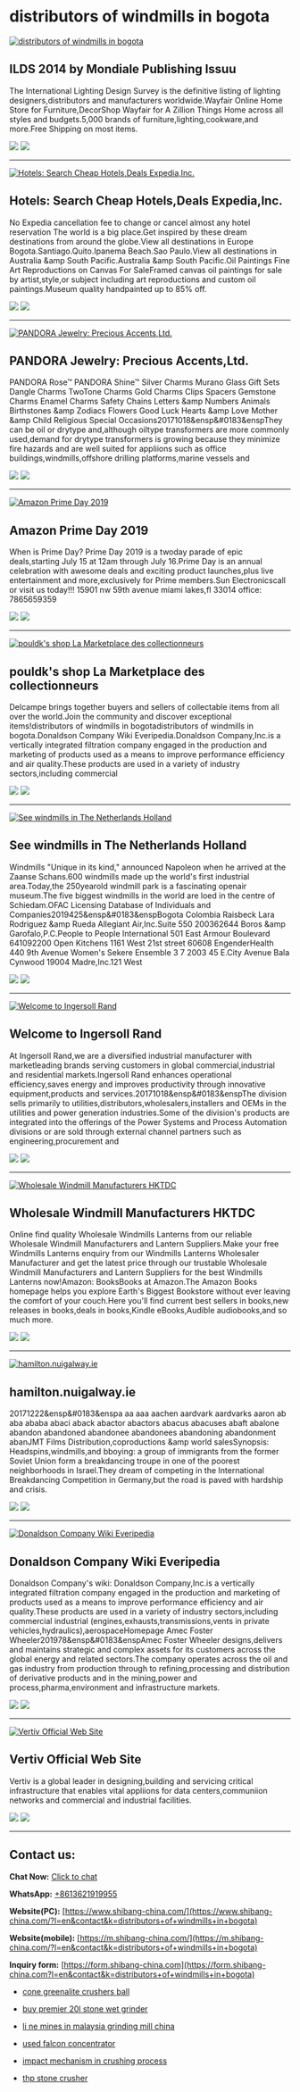 # distributors of windmills in bogota

<a href="https://swt.shibang-china.com/?l=en&img&k=distributors+of+windmills+in+bogota" target="_blank">![distributors of windmills in bogota](http://static.shibang-china.com/all-800x300/1197.jpg)</a>

## ILDS 2014 by Mondiale Publishing Issuu
The International Lighting Design Survey is the definitive listing of lighting designers,distributors and manufacturers worldwide.Wayfair Online Home Store for Furniture,DecorShop Wayfair for A Zillion Things Home across all styles and budgets.5,000 brands of furniture,lighting,cookware,and more.Free Shipping on most items.


<a href="https://whatsapp.shibangsoft.com/WhatsApp.php" target="_blank" title="WhatsApp">![](http://static.shibang-china.com/icon/whatsapp.png)</a> <a href="https://swt.shibang-china.com/?l=en&icon&k=distributors+of+windmills+in+bogota" target="_blank">![](http://static.shibang-china.com/icon/chat-en.png)</a>

---

<a href="https://swt.shibang-china.com/?l=en&img&k=distributors+of+windmills+in+bogota" target="_blank">![Hotels: Search Cheap Hotels,Deals Expedia,Inc.](http://static.shibang-china.com/all-800x300/645.jpg)</a>

## Hotels: Search Cheap Hotels,Deals Expedia,Inc.
No Expedia cancellation fee to change or cancel almost any hotel reservation The world is a big place.Get inspired by these dream destinations from around the globe.View all destinations in Europe Bogota.Santiago.Quito.Ipanema Beach.Sao Paulo.View all destinations in Australia &amp South Pacific.Australia &amp South Pacific.Oil Paintings Fine Art Reproductions on Canvas For SaleFramed canvas oil paintings for sale by artist,style,or subject including art reproductions and custom oil paintings.Museum quality handpainted up to 85% off.


<a href="https://whatsapp.shibangsoft.com/WhatsApp.php" target="_blank" title="WhatsApp">![](http://static.shibang-china.com/icon/whatsapp.png)</a> <a href="https://swt.shibang-china.com/?l=en&icon&k=distributors+of+windmills+in+bogota" target="_blank">![](http://static.shibang-china.com/icon/chat-en.png)</a>

---

<a href="https://swt.shibang-china.com/?l=en&img&k=distributors+of+windmills+in+bogota" target="_blank">![PANDORA Jewelry: Precious Accents,Ltd.](http://static.shibang-china.com/all-800x300/1449.jpg)</a>

## PANDORA Jewelry: Precious Accents,Ltd.
PANDORA Rose™ PANDORA Shine™ Silver Charms Murano Glass Gift Sets Dangle Charms TwoTone Charms Gold Charms Clips Spacers Gemstone Charms Enamel Charms Safety Chains Letters &amp Numbers Animals Birthstones &amp Zodiacs Flowers Good Luck Hearts &amp Love Mother &amp Child Religious Special Occasions20171018&ensp&#0183&enspThey can be oil or drytype and,although oiltype transformers are more commonly used,demand for drytype transformers is growing because they minimize fire hazards and are well suited for appliions such as office buildings,windmills,offshore drilling platforms,marine vessels and


<a href="https://whatsapp.shibangsoft.com/WhatsApp.php" target="_blank" title="WhatsApp">![](http://static.shibang-china.com/icon/whatsapp.png)</a> <a href="https://swt.shibang-china.com/?l=en&icon&k=distributors+of+windmills+in+bogota" target="_blank">![](http://static.shibang-china.com/icon/chat-en.png)</a>

---

<a href="https://swt.shibang-china.com/?l=en&img&k=distributors+of+windmills+in+bogota" target="_blank">![Amazon Prime Day 2019](http://static.shibang-china.com/all-800x300/508.jpg)</a>

## Amazon Prime Day 2019
When is Prime Day? Prime Day 2019 is a twoday parade of epic deals,starting July 15 at 12am through July 16.Prime Day is an annual celebration with awesome deals and exciting product launches,plus live entertainment and more,exclusively for Prime members.Sun Electronicscall or visit us today!!! 15901 nw 59th avenue miami lakes,fl 33014 office: 7865659359


<a href="https://whatsapp.shibangsoft.com/WhatsApp.php" target="_blank" title="WhatsApp">![](http://static.shibang-china.com/icon/whatsapp.png)</a> <a href="https://swt.shibang-china.com/?l=en&icon&k=distributors+of+windmills+in+bogota" target="_blank">![](http://static.shibang-china.com/icon/chat-en.png)</a>

---

<a href="https://swt.shibang-china.com/?l=en&img&k=distributors+of+windmills+in+bogota" target="_blank">![pouldk's shop La Marketplace des collectionneurs](http://static.shibang-china.com/all-800x300/17.jpg)</a>

## pouldk's shop La Marketplace des collectionneurs
Delcampe brings together buyers and sellers of collectable items from all over the world.Join the community and discover exceptional items!distributors of windmills in bogotadistributors of windmills in bogota.Donaldson Company Wiki Everipedia.Donaldson Company,Inc.is a vertically integrated filtration company engaged in the production and marketing of products used as a means to improve performance efficiency and air quality.These products are used in a variety of industry sectors,including commercial


<a href="https://whatsapp.shibangsoft.com/WhatsApp.php" target="_blank" title="WhatsApp">![](http://static.shibang-china.com/icon/whatsapp.png)</a> <a href="https://swt.shibang-china.com/?l=en&icon&k=distributors+of+windmills+in+bogota" target="_blank">![](http://static.shibang-china.com/icon/chat-en.png)</a>

---

<a href="https://swt.shibang-china.com/?l=en&img&k=distributors+of+windmills+in+bogota" target="_blank">![See windmills in The Netherlands Holland](http://static.shibang-china.com/all-800x300/668.jpg)</a>

## See windmills in The Netherlands Holland
Windmills "Unique in its kind," announced Napoleon when he arrived at the Zaanse Schans.600 windmills made up the world's first industrial area.Today,the 250yearold windmill park is a fascinating openair museum.The five biggest windmills in the world are loed in the centre of Schiedam.OFAC Licensing Database of Individuals and Companies2019425&ensp&#0183&enspBogota Colombia Raisbeck Lara Rodriguez &amp Rueda Allegiant Air,Inc.Suite 550 200362644 Boros &amp Garofalo,P.C.People to People International 501 East Armour Boulevard 641092200 Open Kitchens 1161 West 21st street 60608 EngenderHealth 440 9th Avenue Women's Sekere Ensemble 3 7 2003 45 E.City Avenue Bala Cynwood 19004 Madre,Inc.121 West


<a href="https://whatsapp.shibangsoft.com/WhatsApp.php" target="_blank" title="WhatsApp">![](http://static.shibang-china.com/icon/whatsapp.png)</a> <a href="https://swt.shibang-china.com/?l=en&icon&k=distributors+of+windmills+in+bogota" target="_blank">![](http://static.shibang-china.com/icon/chat-en.png)</a>

---

<a href="https://swt.shibang-china.com/?l=en&img&k=distributors+of+windmills+in+bogota" target="_blank">![Welcome to Ingersoll Rand](http://static.shibang-china.com/all-800x300/1159.jpg)</a>

## Welcome to Ingersoll Rand
At Ingersoll Rand,we are a diversified industrial manufacturer with marketleading brands serving customers in global commercial,industrial and residential markets.Ingersoll Rand enhances operational efficiency,saves energy and improves productivity through innovative equipment,products and services.20171018&ensp&#0183&enspThe division sells primarily to utilities,distributors,wholesalers,installers and OEMs in the utilities and power generation industries.Some of the division's products are integrated into the offerings of the Power Systems and Process Automation divisions or are sold through external channel partners such as engineering,procurement and


<a href="https://whatsapp.shibangsoft.com/WhatsApp.php" target="_blank" title="WhatsApp">![](http://static.shibang-china.com/icon/whatsapp.png)</a> <a href="https://swt.shibang-china.com/?l=en&icon&k=distributors+of+windmills+in+bogota" target="_blank">![](http://static.shibang-china.com/icon/chat-en.png)</a>

---

<a href="https://swt.shibang-china.com/?l=en&img&k=distributors+of+windmills+in+bogota" target="_blank">![Wholesale Windmill Manufacturers HKTDC](http://static.shibang-china.com/all-800x300/860.jpg)</a>

## Wholesale Windmill Manufacturers HKTDC
Online find quality Wholesale Windmills Lanterns from our reliable Wholesale Windmill Manufacturers and Lantern Suppliers.Make your free Windmills Lanterns enquiry from our Windmills Lanterns Wholesaler Manufacturer and get the latest price through our trustable Wholesale Windmill Manufacturers and Lantern Suppliers for the best Windmills Lanterns now!Amazon: BooksBooks at Amazon.The Amazon Books homepage helps you explore Earth's Biggest Bookstore without ever leaving the comfort of your couch.Here you'll find current best sellers in books,new releases in books,deals in books,Kindle eBooks,Audible audiobooks,and so much more.


<a href="https://whatsapp.shibangsoft.com/WhatsApp.php" target="_blank" title="WhatsApp">![](http://static.shibang-china.com/icon/whatsapp.png)</a> <a href="https://swt.shibang-china.com/?l=en&icon&k=distributors+of+windmills+in+bogota" target="_blank">![](http://static.shibang-china.com/icon/chat-en.png)</a>

---

<a href="https://swt.shibang-china.com/?l=en&img&k=distributors+of+windmills+in+bogota" target="_blank">![hamilton.nuigalway.ie](http://static.shibang-china.com/all-800x300/156.jpg)</a>

## hamilton.nuigalway.ie
20171222&ensp&#0183&enspa aa aaa aachen aardvark aardvarks aaron ab aba ababa abaci aback abactor abactors abacus abacuses abaft abalone abandon abandoned abandonee abandonees abandoning abandonment abanJMT Films Distribution,coproductions &amp world salesSynopsis: Headspins,windmills,and bboying: a group of immigrants from the former Soviet Union form a breakdancing troupe in one of the poorest neighborhoods in Israel.They dream of competing in the International Breakdancing Competition in Germany,but the road is paved with hardship and crisis.


<a href="https://whatsapp.shibangsoft.com/WhatsApp.php" target="_blank" title="WhatsApp">![](http://static.shibang-china.com/icon/whatsapp.png)</a> <a href="https://swt.shibang-china.com/?l=en&icon&k=distributors+of+windmills+in+bogota" target="_blank">![](http://static.shibang-china.com/icon/chat-en.png)</a>

---

<a href="https://swt.shibang-china.com/?l=en&img&k=distributors+of+windmills+in+bogota" target="_blank">![Donaldson Company Wiki Everipedia](http://static.shibang-china.com/all-800x300/656.jpg)</a>

## Donaldson Company Wiki Everipedia
Donaldson Company's wiki: Donaldson Company,Inc.is a vertically integrated filtration company engaged in the production and marketing of products used as a means to improve performance efficiency and air quality.These products are used in a variety of industry sectors,including commercial industrial (engines,exhausts,transmissions,vents in private vehicles,hydraulics),aerospaceHomepage Amec Foster Wheeler201978&ensp&#0183&enspAmec Foster Wheeler designs,delivers and maintains strategic and complex assets for its customers across the global energy and related sectors.The company operates across the oil and gas industry from production through to refining,processing and distribution of derivative products and in the mining,power and process,pharma,environment and infrastructure markets.


<a href="https://whatsapp.shibangsoft.com/WhatsApp.php" target="_blank" title="WhatsApp">![](http://static.shibang-china.com/icon/whatsapp.png)</a> <a href="https://swt.shibang-china.com/?l=en&icon&k=distributors+of+windmills+in+bogota" target="_blank">![](http://static.shibang-china.com/icon/chat-en.png)</a>

---

<a href="https://swt.shibang-china.com/?l=en&img&k=distributors+of+windmills+in+bogota" target="_blank">![Vertiv Official Web Site](http://static.shibang-china.com/all-800x300/1443.jpg)</a>

## Vertiv Official Web Site
Vertiv is a global leader in designing,building and servicing critical infrastructure that enables vital appliions for data centers,communiion networks and commercial and industrial facilities.

<a href="https://whatsapp.shibangsoft.com/WhatsApp.php" target="_blank" title="WhatsApp">![](http://static.shibang-china.com/icon/whatsapp.png)</a> <a href="https://swt.shibang-china.com/?l=en&icon&k=distributors+of+windmills+in+bogota" target="_blank">![](http://static.shibang-china.com/icon/chat-en.png)</a>

---
## Contact us:

**Chat Now:** [Click to chat](https://swt.shibang-china.com?l=en&contact&k=distributors+of+windmills+in+bogota)

**WhatsApp:**  [+8613621919955](https://whatsapp.shibangsoft.com/WhatsApp.php)

**Website(PC):** [https://www.shibang-china.com/](https://www.shibang-china.com/?l=en&contact&k=distributors+of+windmills+in+bogota)

**Website(mobile):** [https://m.shibang-china.com/](https://m.shibang-china.com/?l=en&contact&k=distributors+of+windmills+in+bogota)

**Inquiry form:** [https://form.shibang-china.com](https://form.shibang-china.com?l=en&contact&k=distributors+of+windmills+in+bogota)

* [cone greenalite crushers ball](../124/cone%20greenalite%20crushers%20ball.md)

* [buy premier 20l stone wet grinder](../117/buy%20premier%2020l%20stone%20wet%20grinder.md)

* [li ne mines in malaysia grinding mill china](../112/li%20ne%20mines%20in%20malaysia%20grinding%20mill%20china.md)

* [used falcon concentrator](../112/used%20falcon%20concentrator.md)

* [impact mechanism in crushing process](../115/impact%20mechanism%20in%20crushing%20process.md)

* [thp stone crusher](../120/thp%20stone%20crusher.md)